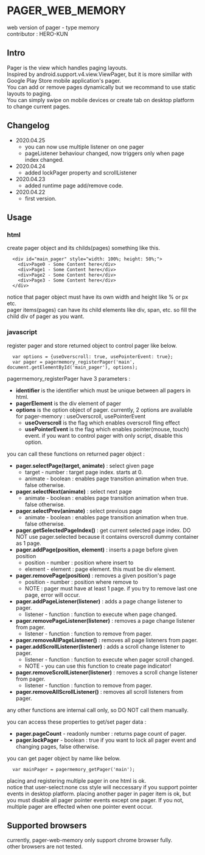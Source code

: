 # PAGER_WEB_MEMORY
web version of pager - type memory  
contributor : HERO-KUN   
## Intro
Pager is the view which handles paging layouts.   
Inspired by android.support.v4.view.ViewPager, but it is more simillar with Google Play Store mobile application's pager.   
You can add or remove pages dynamically but we recommand to use static layouts to paging.   
You can simply swipe on mobile devices or create tab on desktop platform to change current pages.   

## Changelog
- 2020.04.25
  - you can now use multiple listener on one pager
  - pageListener behaviour changed, now triggers only when page index changed.
- 2020.04.24
  - added lockPager property and scrollListener
- 2020.04.23
  - added runtime page add/remove code.
- 2020.04.22
  - first version.

## Usage
### html
create pager object and its childs(pages) something like this.

```  
  <div id="main_pager" style="width: 100%; height: 50%;">   
    <div>Page0 - Some Content here</div>   
    <div>Page1 - Some Content here</div>   
    <div>Page2 - Some Content here</div>   
    <div>Page3 - Some Content here</div>   
  </div>   
```

notice that pager object must have its own width and height like % or px etc.   
pager items(pages) can have its child elements like div, span, etc. so fill the child div of pager as you want.   
### javascript
register pager and store returned object to control pager like below.   
```
  var options = {useOverscroll: true, usePointerEvent: true};   
  var pager = pagermemory_registerPager('main', document.getElementById('main_pager'), options);
```

pagermemory_registerPager have 3 parameters :
- __identifier__ is the identifier which must be unique between all pagers in html.
- __pagerElement__ is the div element of pager
- __options__ is the option object of pager. currently, 2 options are available for pager-memory : useOverscroll, usePointerEvent
  - __useOverscroll__ is the flag which enables overscroll fling effect
  - __usePointerEvent__ is the flag which enables pointer(mouse, touch) event. if you want to control pager with only script, disable this option.

you can call these functions on returned pager object :   
- __pager.selectPage(target, animate)__ : select given page
  - target - number : target page index. starts at 0.
  - animate - boolean : enables page transition animation when true. false otherwise.
- __pager.selectNext(animate)__ : select next page
  - animate - boolean : enables page transition animation when true. false otherwise.
- __pager.selectPrev(animate)__ : select previous page
  - animate - boolean : enables page transition animation when true. false otherwise.
- __pager.getSelectedPageIndex()__ : get current selected page index. DO NOT use pager.selected because it contains overscroll dummy container as 1 page.
- __pager.addPage(position, element)__ : inserts a page before given position
  - position - number : position where insert to
  - element - element : page element. this must be div element.
- __pager.removePage(position)__ : removes a given position's page
  - position - number : position where remove to
  - NOTE : pager must have at least 1 page. if you try to remove last one page, error will occur.
- __pager.addPageListener(listener)__ : adds a page change listener to pager.
  - listener - function : function to execute when page changed.
- __pager.removePageListener(listener)__ : removes a page change listener from pager.
  - listener - function : function to remove from pager.
- __pager.removeAllPageListener()__ : removes all page listeners from pager.
- __pager.addScrollListener(listener)__ : adds a scroll change listener to pager.
  - listener - function : function to execute when pager scroll changed.
  - NOTE - you can use this function to create page indicator!
- __pager.removeScrollListener(listener)__ : removes a scroll change listener from pager.
  - listener - function : function to remove from pager.
- __pager.removeAllScrollListener()__ : removes all scroll listeners from pager.

any other functions are internal call only, so DO NOT call them manually.      

you can access these properties to get/set pager data :
- __pager.pageCount__ - readonly number : returns page count of pager.
- __pager.lockPager__ - boolean : true if you want to lock all pager event and changing pages, false otherwise.   

you can get pager object by name like below.
```
  var mainPager = pagermemory_getPager('main');
```

placing and registering multiple pager in one html is ok.   
notice that user-select:none css style will neccessary if you support pointer events in desktop platform.
placing another pager in pager item is ok, but you must disable all pager pointer events except one pager. If you not, multiple pager are effected when one pointer event occur.

## Supported browsers
currently, pager-web-memory only support chrome browser fully.   
other browsers are not tested.
